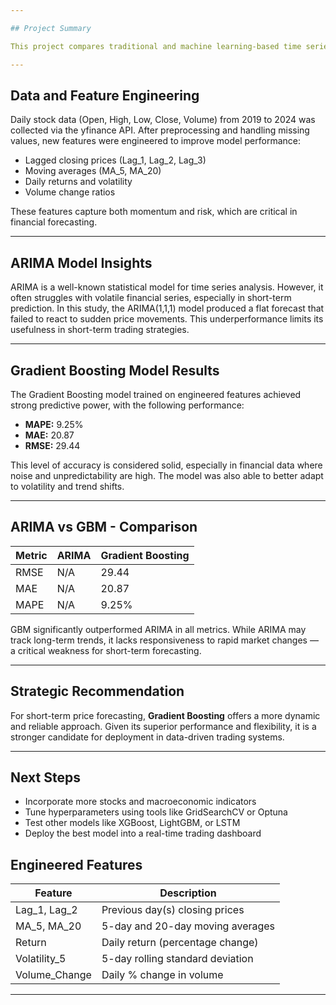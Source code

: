 ```yaml
---

## Project Summary

This project compares traditional and machine learning-based time series forecasting techniques for predicting short-term stock prices. Both the ARIMA model and a Gradient Boosting Regressor (GBM) were implemented and evaluated using historical OHLCV data from Yahoo Finance.

---
```



## Data and Feature Engineering

Daily stock data (Open, High, Low, Close, Volume) from 2019 to 2024 was collected via the yfinance API. After preprocessing and handling missing values, new features were engineered to improve model performance:

- Lagged closing prices (Lag_1, Lag_2, Lag_3)
- Moving averages (MA_5, MA_20)
- Daily returns and volatility
- Volume change ratios

These features capture both momentum and risk, which are critical in financial forecasting.

---

## ARIMA Model Insights

ARIMA is a well-known statistical model for time series analysis. However, it often struggles with volatile financial series, especially in short-term prediction. In this study, the ARIMA(1,1,1) model produced a flat forecast that failed to react to sudden price movements. This underperformance limits its usefulness in short-term trading strategies.

---

## Gradient Boosting Model Results

The Gradient Boosting model trained on engineered features achieved strong predictive power, with the following performance:

- **MAPE:** 9.25%  
- **MAE:** 20.87  
- **RMSE:** 29.44

This level of accuracy is considered solid, especially in financial data where noise and unpredictability are high. The model was also able to better adapt to volatility and trend shifts.

---

## ARIMA vs GBM - Comparison

| Metric | ARIMA | Gradient Boosting |
|--------|-------|-------------------|
| RMSE   | N/A   | 29.44 |
| MAE    | N/A   | 20.87 |
| MAPE   | N/A   | 9.25% |

GBM significantly outperformed ARIMA in all metrics. While ARIMA may track long-term trends, it lacks responsiveness to rapid market changes — a critical weakness for short-term forecasting.

---

## Strategic Recommendation

For short-term price forecasting, **Gradient Boosting** offers a more dynamic and reliable approach. Given its superior performance and flexibility, it is a stronger candidate for deployment in data-driven trading systems.

---

## Next Steps

- Incorporate more stocks and macroeconomic indicators  
- Tune hyperparameters using tools like GridSearchCV or Optuna  
- Test other models like XGBoost, LightGBM, or LSTM  
- Deploy the best model into a real-time trading dashboard

## Engineered Features

| Feature         | Description                            |
|----------------|----------------------------------------|
| Lag_1, Lag_2    | Previous day(s) closing prices         |
| MA_5, MA_20     | 5-day and 20-day moving averages       |
| Return          | Daily return (percentage change)       |
| Volatility_5    | 5-day rolling standard deviation       |
| Volume_Change   | Daily % change in volume               |

---
